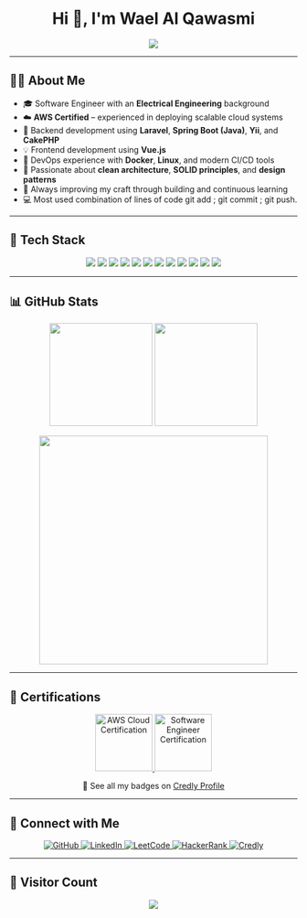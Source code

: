<!-- GitHub Profile README -->
<h1 align="center">Hi 👋, I'm Wael Al Qawasmi</h1>

<p align="center">
  <img src="https://readme-typing-svg.demolab.com/?lines=Software+Engineer+%7C+AWS+Certified;Backend+Specialist+%7C+Laravel%2C+Spring+Boot%2C+CakePHP;Docker+%7C+Linux+%7C+Cloud+Engineer&center=true&width=800&height=45&color=36BCF7&vCenter=true&pause=1000&size=22" />
</p>

---

## 👨‍💻 About Me

- 🎓 Software Engineer with an **Electrical Engineering** background  
- ☁️ **AWS Certified** – experienced in deploying scalable cloud systems  
- 🧱 Backend development using **Laravel**, **Spring Boot (Java)**, **Yii**, and **CakePHP**  
- 💡 Frontend development using **Vue.js**  
- 🐳 DevOps experience with **Docker**, **Linux**, and modern CI/CD tools  
- 🧠 Passionate about **clean architecture**, **SOLID principles**, and **design patterns**  
- 🌱 Always improving my craft through building and continuous learning
- 💻 Most used combination of lines of code git add ; git commit ; git push.


---
## 🧠 Tech Stack

<p align="center">
  <!-- Languages & Frameworks -->
  <img src="https://img.shields.io/badge/PHP-777BB4?style=for-the-badge&logo=php&logoColor=white"/>
  <img src="https://img.shields.io/badge/Laravel-F05340?style=for-the-badge&logo=laravel&logoColor=white"/>
  <img src="https://img.shields.io/badge/Spring_Boot-6DB33F?style=for-the-badge&logo=spring-boot&logoColor=white"/>
  <img src="https://img.shields.io/badge/CakePHP-D33C43?style=for-the-badge&logo=cakephp&logoColor=white"/>
  <img src="https://img.shields.io/badge/Yii-43B02A?style=for-the-badge&logo=yii&logoColor=white"/>
  <img src="https://img.shields.io/badge/JavaScript-F7DF1E?style=for-the-badge&logo=javascript&logoColor=black"/>
  <img src="https://img.shields.io/badge/Vue.js-4FC08D?style=for-the-badge&logo=vue.js&logoColor=white"/>
  
  <!-- Tools & Platforms -->
  <img src="https://img.shields.io/badge/Docker-2496ED?style=for-the-badge&logo=docker&logoColor=white"/>
  <img src="https://img.shields.io/badge/Linux-FCC624?style=for-the-badge&logo=linux&logoColor=black"/>
  <img src="https://img.shields.io/badge/AWS-232F3E?style=for-the-badge&logo=amazon-aws&logoColor=white"/>
  <img src="https://img.shields.io/badge/MySQL-00758F?style=for-the-badge&logo=mysql&logoColor=white"/>
  <img src="https://img.shields.io/badge/Git-F05032?style=for-the-badge&logo=git&logoColor=white"/>
</p>

---

## 📊 GitHub Stats

<p align="center">
  <img src="https://github-readme-stats.vercel.app/api?username=WaelAlQawasmi&count_private=true&theme=dracula&hide_border=true&show_icons=true" height="180"/>
  <img src="https://github-readme-streak-stats.herokuapp.com?user=WaelAlQawasmi&theme=dracula&hide_border=true" height="180"/>
</p>

<p align="center">
  <img src="https://github-readme-stats.vercel.app/api/top-langs?username=WaelAlQawasmi&layout=compact&hide_border=true&theme=dracula" width="400"/>
</p>

---

## 🏅 Certifications


<p align="center">
  <!-- AWS Cloud Certification -->
  <a href="https://www.credly.com/badges/e1915169-f155-45a0-befb-f1bff2e266cb" target="_blank">
    <img src="https://images.credly.com/size/340x340/images/2784d0d8-327c-406f-971e-9f0e15097003/image.png" alt="AWS Cloud Certification" width="100"/>
  </a>
  
  <!-- Software Engineering Certification -->
  <a href="https://www.credly.com/badges/7f865efc-8fd0-48f0-ad8f-8a1b24d36287" target="_blank">
    <img src="https://images.credly.com/size/340x340/images/c91c5a3f-1026-4d8a-9669-b94ec05636e9/badge-1_2x_1__1_.png" alt="Software Engineer Certification" width="100"/>
  </a>
</p>

<p align="center">
  🔗 See all my badges on <a href="https://www.credly.com/users/wa-el-al-qawasmi" target="_blank">Credly Profile</a>
</p>


---

## 🔗 Connect with Me

<p align="center">
  <a href="https://github.com/WaelAlQawasmi" title="GitHub">
    <img src="https://img.shields.io/badge/-GitHub-181717?style=for-the-badge&logo=github&logoColor=white" alt="GitHub"/>
  </a>
  <a href="https://www.linkedin.com/in/wael-al-qawasmi/" title="LinkedIn">
    <img src="https://img.shields.io/badge/-LinkedIn-0A66C2?style=for-the-badge&logo=linkedin&logoColor=white" alt="LinkedIn"/>
  </a>
  <a href="https://leetcode.com/Wael-Al-alqawasmi/" title="LeetCode">
    <img src="https://img.shields.io/badge/-LeetCode-FFA116?style=for-the-badge&logo=leetcode&logoColor=white" alt="LeetCode"/>
  </a>
  <a href="https://www.hackerrank.com/wael_alqawasmi?hr_r=1" title="HackerRank">
    <img src="https://img.shields.io/badge/-HackerRank-2EC866?style=for-the-badge&logo=hackerrank&logoColor=white" alt="HackerRank"/>
  </a>
  <a href="https://www.credly.com/users/wa-el-al-qawasmi" title="Credly">
    <img src="https://img.shields.io/badge/-Credly-F36F21?style=for-the-badge&logo=credly&logoColor=white" alt="Credly"/>
  </a>
</p>


---

## 👀 Visitor Count

<p align="center">
  <img src="https://profile-counter.glitch.me/WaelAlQawasmi/count.svg" />
</p>
